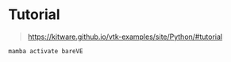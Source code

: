 # Tutorial 
> https://kitware.github.io/vtk-examples/site/Python/#tutorial

```
mamba activate bareVE
```
